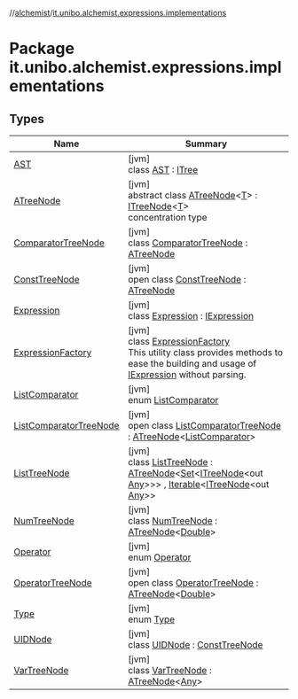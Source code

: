 //[alchemist](../../index.md)/[it.unibo.alchemist.expressions.implementations](index.md)

# Package it.unibo.alchemist.expressions.implementations

## Types

| Name | Summary |
|---|---|
| [AST](-a-s-t/index.md) | [jvm]<br>class [AST](-a-s-t/index.md) : [ITree](../it.unibo.alchemist.expressions.interfaces/-i-tree/index.md) |
| [ATreeNode](-a-tree-node/index.md) | [jvm]<br>abstract class [ATreeNode](-a-tree-node/index.md)<[T](-a-tree-node/index.md)> : [ITreeNode](../it.unibo.alchemist.expressions.interfaces/-i-tree-node/index.md)<[T](-a-tree-node/index.md)> <br>concentration type |
| [ComparatorTreeNode](-comparator-tree-node/index.md) | [jvm]<br>class [ComparatorTreeNode](-comparator-tree-node/index.md) : [ATreeNode](-a-tree-node/index.md)<HashString> |
| [ConstTreeNode](-const-tree-node/index.md) | [jvm]<br>open class [ConstTreeNode](-const-tree-node/index.md) : [ATreeNode](-a-tree-node/index.md)<HashString> |
| [Expression](-expression/index.md) | [jvm]<br>class [Expression](-expression/index.md) : [IExpression](../it.unibo.alchemist.expressions.interfaces/-i-expression/index.md) |
| [ExpressionFactory](-expression-factory/index.md) | [jvm]<br>class [ExpressionFactory](-expression-factory/index.md)<br>This utility class provides methods to ease the building and usage of [IExpression](../it.unibo.alchemist.expressions.interfaces/-i-expression/index.md) without parsing. |
| [ListComparator](-list-comparator/index.md) | [jvm]<br>enum [ListComparator](-list-comparator/index.md) |
| [ListComparatorTreeNode](-list-comparator-tree-node/index.md) | [jvm]<br>open class [ListComparatorTreeNode](-list-comparator-tree-node/index.md) : [ATreeNode](-a-tree-node/index.md)<[ListComparator](-list-comparator/index.md)> |
| [ListTreeNode](-list-tree-node/index.md) | [jvm]<br>class [ListTreeNode](-list-tree-node/index.md) : [ATreeNode](-a-tree-node/index.md)<[Set](https://docs.oracle.com/javase/8/docs/api/java/util/Set.html)<[ITreeNode](../it.unibo.alchemist.expressions.interfaces/-i-tree-node/index.md)<out [Any](https://kotlinlang.org/api/latest/jvm/stdlib/kotlin/-any/index.html)>>> , [Iterable](https://docs.oracle.com/javase/8/docs/api/java/lang/Iterable.html)<[ITreeNode](../it.unibo.alchemist.expressions.interfaces/-i-tree-node/index.md)<out [Any](https://kotlinlang.org/api/latest/jvm/stdlib/kotlin/-any/index.html)>> |
| [NumTreeNode](-num-tree-node/index.md) | [jvm]<br>class [NumTreeNode](-num-tree-node/index.md) : [ATreeNode](-a-tree-node/index.md)<[Double](https://docs.oracle.com/javase/8/docs/api/java/lang/Double.html)> |
| [Operator](-operator/index.md) | [jvm]<br>enum [Operator](-operator/index.md) |
| [OperatorTreeNode](-operator-tree-node/index.md) | [jvm]<br>open class [OperatorTreeNode](-operator-tree-node/index.md) : [ATreeNode](-a-tree-node/index.md)<[Double](https://docs.oracle.com/javase/8/docs/api/java/lang/Double.html)> |
| [Type](-type/index.md) | [jvm]<br>enum [Type](-type/index.md) |
| [UIDNode](-u-i-d-node/index.md) | [jvm]<br>class [UIDNode](-u-i-d-node/index.md) : [ConstTreeNode](-const-tree-node/index.md) |
| [VarTreeNode](-var-tree-node/index.md) | [jvm]<br>class [VarTreeNode](-var-tree-node/index.md) : [ATreeNode](-a-tree-node/index.md)<[Any](https://kotlinlang.org/api/latest/jvm/stdlib/kotlin/-any/index.html)> |
